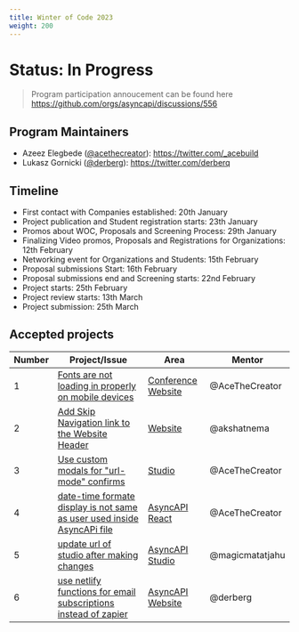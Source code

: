 ```yaml
---
title: Winter of Code 2023
weight: 200
---
```


# Status: In Progress
> Program participation annoucement can be found here https://github.com/orgs/asyncapi/discussions/556

## Program Maintainers

- Azeez Elegbede ([@acethecreator](https://github.com/acethecreator)): https://twitter.com/_acebuild
- Lukasz Gornicki ([@derberg](https://github.com/derberg)): https://twitter.com/derberq

## Timeline

- First contact with Companies established: 20th January
- Project publication and Student registration starts: 23th January
- Promos about WOC, Proposals and Screening Process: 29th January
- Finalizing Video promos, Proposals and Registrations for Organizations: 12th February
- Networking event for Organizations and Students: 15th February
- Proposal submissions Start: 16th February
- Proposal submissions end and Screening starts: 22nd February
- Project starts: 25th February
- Project review starts: 13th March
- Project submission: 25th March


## Accepted projects
 
Number | Project/Issue | Area | Mentor | 
---|---|---|---
1 | [Fonts are not loading in properly on mobile devices](https://github.com/asyncapi/conference-website/issues/106) | [Conference Website](https://github.com/asyncapi/conference-website) | @AceTheCreator 
2 | [Add Skip Navigation link to the Website Header](https://github.com/asyncapi/website/issues/692) | [Website](https://github.com/asyncapi/website) | @akshatnema   
3 | [Use custom modals for "url-mode" confirms](https://github.com/asyncapi/studio/issues/402) | [Studio](https://github.com/asyncapi/studio) | @AceTheCreator    
4 | [date-time formate display is not same as user used inside AsyncAPi file](https://github.com/asyncapi/asyncapi-react/issues/651) | [AsyncAPI React](https://github.com/asyncapi/asyncapi-react) | @AceTheCreator   
5 | [update url of studio after making changes](https://github.com/asyncapi/studio/issues/463) | [AsyncAPI Studio](https://github.com/asyncapi/studio) | @magicmatatjahu
6 | [use netlify functions for email subscriptions instead of zapier](https://github.com/asyncapi/website/issues/1091) | [AsyncAPI Website](https://github.com/asyncapi/website) | @derberg   
